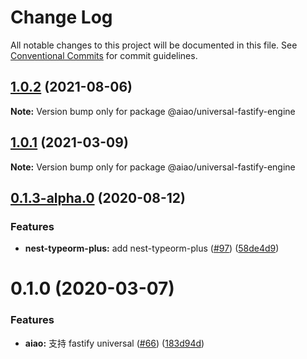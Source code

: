 # Change Log

All notable changes to this project will be documented in this file.
See [Conventional Commits](https://conventionalcommits.org) for commit guidelines.

## [1.0.2](https://github.com/aiao-io/aiao/compare/@aiao/universal-fastify-engine@0.1.3-alpha.0...@aiao/universal-fastify-engine@1.0.2) (2021-08-06)

**Note:** Version bump only for package @aiao/universal-fastify-engine

## [1.0.1](https://github.com/aiao-io/aiao/compare/@aiao/universal-fastify-engine@0.1.3-alpha.0...@aiao/universal-fastify-engine@1.0.1) (2021-03-09)

**Note:** Version bump only for package @aiao/universal-fastify-engine

## [0.1.3-alpha.0](https://github.com/aiao-io/aiao/compare/@aiao/universal-fastify-engine@0.1.0...@aiao/universal-fastify-engine@0.1.3-alpha.0) (2020-08-12)

### Features

- **nest-typeorm-plus:** add nest-typeorm-plus ([#97](https://github.com/aiao-io/aiao/issues/97)) ([58de4d9](https://github.com/aiao-io/aiao/commit/58de4d9f6595824d86f59d4018ea4065c84f58fa))

# 0.1.0 (2020-03-07)

### Features

- **aiao:** 支持 fastify universal ([#66](https://github.com/aiao-io/aiao/issues/66)) ([183d94d](https://github.com/aiao-io/aiao/commit/183d94d77043430d89dd5c955545280cfb9b416e))
